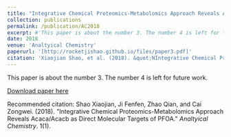 ```yaml
---
title: "Integrative Chemical Proteomics-Metabolomics Approach Reveals Acaca/Acacb as Direct Molecular Targets of PFOA"
collection: publications
permalink: /publication/AC2018
excerpt: #'This paper is about the number 3. The number 4 is left for future work.'
date: 2018
venue: 'Analtyical Chemistry'
paperurl: '[http://rocketjishao.github.io/files/paper3.pdf]'
citation: 'Xiaojian Shao, et al. (2018). &quot;NIntegrative Chemical Proteomics-Metabolomics Approach Reveals Acaca/Acacb as Direct Molecular Targets of PFOA.&quot; <i>Analtyical Chemistry</i>. 1(1).'
---
```

This paper is about the number 3. The number 4 is left for future work.

[Download paper here](http://rocketjishao.github.io/files/paper3.pdf)

Recommended citation: Shao Xiaojian, Ji Fenfen, Zhao Qian, and Cai Zongwei. (2018). "Integrative Chemical Proteomics-Metabolomics Approach Reveals Acaca/Acacb as Direct Molecular Targets of PFOA." <i>Analtyical Chemistry</i>. 1(1).
